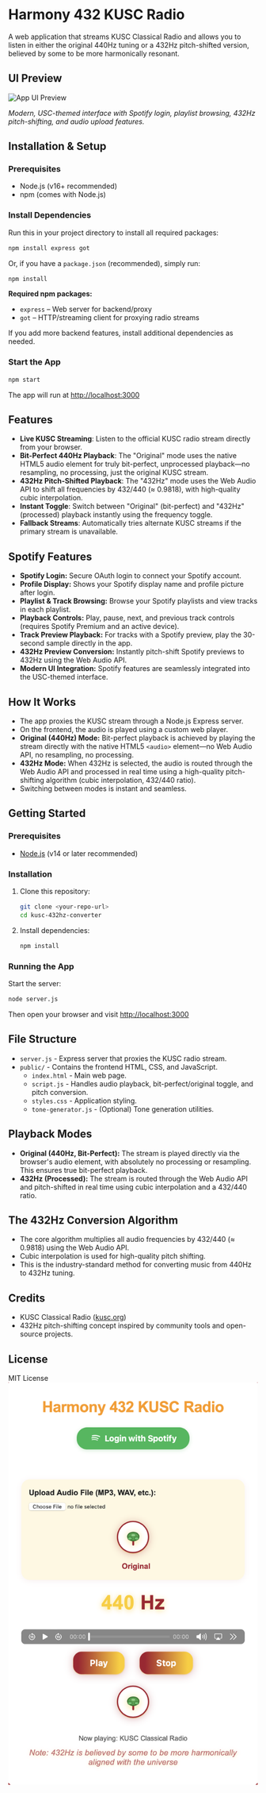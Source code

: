 # Harmony 432 KUSC Radio

A web application that streams KUSC Classical Radio and allows you to listen in either the original 440Hz tuning or a 432Hz pitch-shifted version, believed by some to be more harmonically resonant.

## UI Preview

![App UI Preview](public/ui-preview.png)

*Modern, USC-themed interface with Spotify login, playlist browsing, 432Hz pitch-shifting, and audio upload features.*

## Installation & Setup

### Prerequisites
- Node.js (v16+ recommended)
- npm (comes with Node.js)

### Install Dependencies

Run this in your project directory to install all required packages:

```sh
npm install express got
```

Or, if you have a `package.json` (recommended), simply run:

```sh
npm install
```

**Required npm packages:**
- `express` – Web server for backend/proxy
- `got` – HTTP/streaming client for proxying radio streams

If you add more backend features, install additional dependencies as needed.

### Start the App
```sh
npm start
```

The app will run at [http://localhost:3000](http://localhost:3000)

## Features
- **Live KUSC Streaming**: Listen to the official KUSC radio stream directly from your browser.
- **Bit-Perfect 440Hz Playback**: The "Original" mode uses the native HTML5 audio element for truly bit-perfect, unprocessed playback—no resampling, no processing, just the original KUSC stream.
- **432Hz Pitch-Shifted Playback**: The "432Hz" mode uses the Web Audio API to shift all frequencies by 432/440 (≈ 0.9818), with high-quality cubic interpolation.
- **Instant Toggle**: Switch between "Original" (bit-perfect) and "432Hz" (processed) playback instantly using the frequency toggle.
- **Fallback Streams**: Automatically tries alternate KUSC streams if the primary stream is unavailable.

## Spotify Features
- **Spotify Login:** Secure OAuth login to connect your Spotify account.
- **Profile Display:** Shows your Spotify display name and profile picture after login.
- **Playlist & Track Browsing:** Browse your Spotify playlists and view tracks in each playlist.
- **Playback Controls:** Play, pause, next, and previous track controls (requires Spotify Premium and an active device).
- **Track Preview Playback:** For tracks with a Spotify preview, play the 30-second sample directly in the app.
- **432Hz Preview Conversion:** Instantly pitch-shift Spotify previews to 432Hz using the Web Audio API.
- **Modern UI Integration:** Spotify features are seamlessly integrated into the USC-themed interface.

## How It Works
- The app proxies the KUSC stream through a Node.js Express server.
- On the frontend, the audio is played using a custom web player.
- **Original (440Hz) Mode:** Bit-perfect playback is achieved by playing the stream directly with the native HTML5 `<audio>` element—no Web Audio API, no resampling, no processing.
- **432Hz Mode:** When 432Hz is selected, the audio is routed through the Web Audio API and processed in real time using a high-quality pitch-shifting algorithm (cubic interpolation, 432/440 ratio).
- Switching between modes is instant and seamless.

## Getting Started

### Prerequisites
- [Node.js](https://nodejs.org/) (v14 or later recommended)

### Installation
1. Clone this repository:
   ```bash
   git clone <your-repo-url>
   cd kusc-432hz-converter
   ```
2. Install dependencies:
   ```bash
   npm install
   ```

### Running the App
Start the server:
```bash
node server.js
```
Then open your browser and visit [http://localhost:3000](http://localhost:3000)

## File Structure
- `server.js` - Express server that proxies the KUSC radio stream.
- `public/` - Contains the frontend HTML, CSS, and JavaScript.
  - `index.html` - Main web page.
  - `script.js` - Handles audio playback, bit-perfect/original toggle, and pitch conversion.
  - `styles.css` - Application styling.
  - `tone-generator.js` - (Optional) Tone generation utilities.

## Playback Modes
- **Original (440Hz, Bit-Perfect):** The stream is played directly via the browser's audio element, with absolutely no processing or resampling. This ensures true bit-perfect playback.
- **432Hz (Processed):** The stream is routed through the Web Audio API and pitch-shifted in real time using cubic interpolation and a 432/440 ratio.

## The 432Hz Conversion Algorithm
- The core algorithm multiplies all audio frequencies by 432/440 (≈ 0.9818) using the Web Audio API.
- Cubic interpolation is used for high-quality pitch shifting.
- This is the industry-standard method for converting music from 440Hz to 432Hz tuning.

## Credits
- KUSC Classical Radio ([kusc.org](https://www.kusc.org/))
- 432Hz pitch-shifting concept inspired by community tools and open-source projects.

## License
MIT License
![alt text](image.jpg)